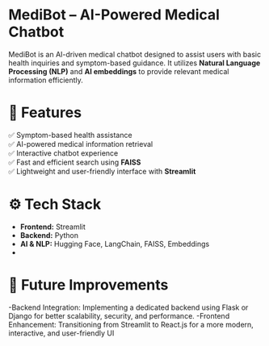# MediBot – AI-Powered Medical Chatbot  

MediBot is an AI-driven medical chatbot designed to assist users with basic health inquiries and symptom-based guidance. It utilizes **Natural Language Processing (NLP)** and **AI embeddings** to provide relevant medical information efficiently.  

# 🚀 Features  
✅ Symptom-based health assistance  
✅ AI-powered medical information retrieval  
✅ Interactive chatbot experience  
✅ Fast and efficient search using **FAISS**  
✅ Lightweight and user-friendly interface with **Streamlit**  

# ⚙️ Tech Stack  
- **Frontend:** Streamlit  
- **Backend:** Python  
- **AI & NLP:** Hugging Face, LangChain, FAISS, Embeddings
- 
# 🎯 Future Improvements
-Backend Integration: Implementing a dedicated backend using Flask or Django for better scalability, security, and performance.
-Frontend Enhancement: Transitioning from Streamlit to React.js for a more modern, interactive, and user-friendly UI

